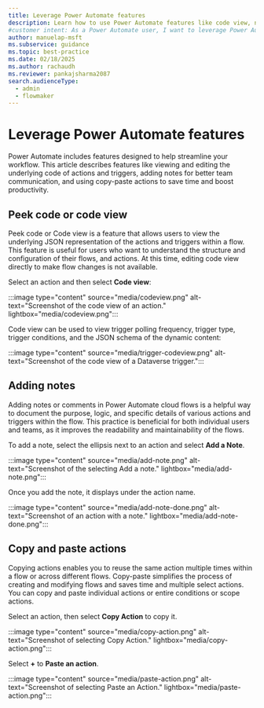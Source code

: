 ```yaml
---
title: Leverage Power Automate features
description: Learn how to use Power Automate features like code view, notes, and copy and paste actions to streamline your workflow creation process.
#customer intent: As a Power Automate user, I want to leverage Power Automate features so that I can streamline workflow creation.
author: manuelap-msft
ms.subservice: guidance
ms.topic: best-practice
ms.date: 02/18/2025
ms.author: rachaudh
ms.reviewer: pankajsharma2087
search.audienceType: 
  - admin
  - flowmaker
---
```


# Leverage Power Automate features

Power Automate includes features designed to help streamline your workflow. This article describes features like viewing and editing the underlying code of actions and triggers, adding notes for better team communication, and using copy-paste actions to save time and boost productivity.

## Peek code or code view

Peek code or Code view is a feature that allows users to view the underlying JSON representation of the actions and triggers within a flow. This feature is useful for users who want to understand the structure and configuration of their flows, and actions. At this time, editing code view directly to make flow changes is not available.

Select an action and then select **Code view**:

:::image type="content" source="media/codeview.png" alt-text="Screenshot of the code view of an action." lightbox="media/codeview.png":::

Code view can be used to view trigger polling frequency, trigger type, trigger conditions, and the JSON schema of the dynamic content:

:::image type="content" source="media/trigger-codeview.png" alt-text="Screenshot of the code view of a Dataverse trigger.":::

## Adding notes

Adding notes or comments in Power Automate cloud flows is a helpful way to document the purpose, logic, and specific details of various actions and triggers within the flow. This practice is beneficial for both individual users and teams, as it improves the readability and maintainability of the flows.

To add a note, select the ellipsis next to an action and select **Add a Note**.

:::image type="content" source="media/add-note.png" alt-text="Screenshot of the selecting Add a note." lightbox="media/add-note.png":::

Once you add the note, it displays under the action name.

:::image type="content" source="media/add-note-done.png" alt-text="Screenshot of an action with a note." lightbox="media/add-note-done.png":::

## Copy and paste actions

Copying actions enables you to reuse the same action multiple times within a flow or across different flows. Copy-paste simplifies the process of creating and modifying flows and saves time and multiple select actions. You can copy and paste individual actions or entire conditions or scope actions. 

Select an action, then select **Copy Action** to copy it.

:::image type="content" source="media/copy-action.png" alt-text="Screenshot of selecting Copy Action." lightbox="media/copy-action.png":::

Select **+** to **Paste an action**.

:::image type="content" source="media/paste-action.png" alt-text="Screenshot of selecting Paste an Action." lightbox="media/paste-action.png":::

